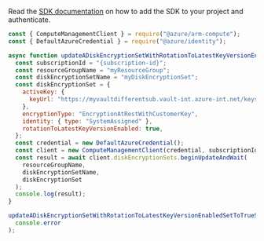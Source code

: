 Read the [SDK documentation](https://github.com/Azure/azure-sdk-for-js/blob/%40azure%2Farm-compute_17.3.1/sdk/compute/arm-compute/README.md) on how to add the SDK to your project and authenticate.

```javascript
const { ComputeManagementClient } = require("@azure/arm-compute");
const { DefaultAzureCredential } = require("@azure/identity");

async function updateADiskEncryptionSetWithRotationToLatestKeyVersionEnabledSetToTrueSucceeded() {
  const subscriptionId = "{subscription-id}";
  const resourceGroupName = "myResourceGroup";
  const diskEncryptionSetName = "myDiskEncryptionSet";
  const diskEncryptionSet = {
    activeKey: {
      keyUrl: "https://myvaultdifferentsub.vault-int.azure-int.net/keys/keyName/keyVersion1",
    },
    encryptionType: "EncryptionAtRestWithCustomerKey",
    identity: { type: "SystemAssigned" },
    rotationToLatestKeyVersionEnabled: true,
  };
  const credential = new DefaultAzureCredential();
  const client = new ComputeManagementClient(credential, subscriptionId);
  const result = await client.diskEncryptionSets.beginUpdateAndWait(
    resourceGroupName,
    diskEncryptionSetName,
    diskEncryptionSet
  );
  console.log(result);
}

updateADiskEncryptionSetWithRotationToLatestKeyVersionEnabledSetToTrueSucceeded().catch(
  console.error
);
```
